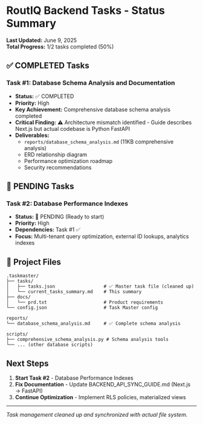 
# RoutIQ Backend Tasks - Status Summary

**Last Updated:** June 9, 2025  
**Total Progress:** 1/2 tasks completed (50%)

## ✅ COMPLETED Tasks

### Task #1: Database Schema Analysis and Documentation
- **Status:** ✅ COMPLETED
- **Priority:** High
- **Key Achievement:** Comprehensive database schema analysis completed
- **Critical Finding:** ⚠️ Architecture mismatch identified - Guide describes Next.js but actual codebase is Python FastAPI
- **Deliverables:**
  - `reports/database_schema_analysis.md` (11KB comprehensive analysis)
  - ERD relationship diagram
  - Performance optimization roadmap
  - Security recommendations

## 🔄 PENDING Tasks

### Task #2: Database Performance Indexes
- **Status:** 🔄 PENDING (Ready to start)
- **Priority:** High
- **Dependencies:** Task #1 ✅
- **Focus:** Multi-tenant query optimization, external ID lookups, analytics indexes

## 📁 Project Files

```
.taskmaster/
├── tasks/
│   ├── tasks.json                  # ✅ Master task file (cleaned up)
│   └── current_tasks_summary.md    # This summary
├── docs/
│   └── prd.txt                     # Product requirements
└── config.json                     # Task Master config

reports/
└── database_schema_analysis.md     # ✅ Complete schema analysis

scripts/
├── comprehensive_schema_analysis.py # Schema analysis tools
└── ... (other database scripts)
```

## Next Steps

1. **Start Task #2** - Database Performance Indexes
2. **Fix Documentation** - Update BACKEND_API_SYNC_GUIDE.md (Next.js → FastAPI)
3. **Continue Optimization** - Implement RLS policies, materialized views

---
*Task management cleaned up and synchronized with actual file system.* 